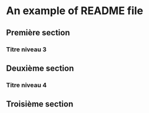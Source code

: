 # An example of README file

## Première section

### Titre niveau 3

## Deuxième section

### Titre niveau 4

## Troisième section
